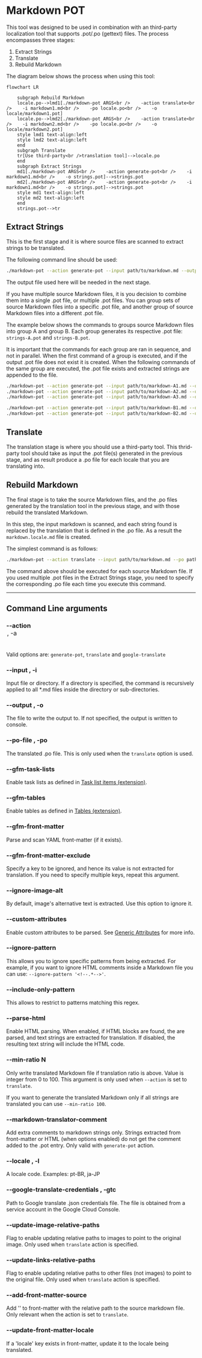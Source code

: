 # Markdown POT

This tool was designed to be used in combination with an third-party localization tool that supports .pot/.po (gettext) files.
The process encompasses three stages:

1. Extract Strings
1. Translate
1. Rebuild Markdown

The diagram below shows the process when using this tool:

```mermaid
flowchart LR
   
    subgraph Rebuild Markdown
    locale.po-->lmd1[./markdown-pot ARGS<br />    -action translate<br />    -i markdown1.md<br />    -po locale.po<br />    -o locale/markdown1.pot]
    locale.po-->lmd2[./markdown-pot ARGS<br />    -action translate<br />    -i markdown2.md<br />    -po locale.po<br />    -o locale/markdown2.pot]
    style lmd1 text-align:left
    style lmd2 text-align:left
    end
    subgraph Translate
    tr[Use third-party<br />translation tool]-->locale.po
    end
    subgraph Extract Strings
    md1[./markdown-pot ARGS<br />    -action generate-pot<br />    -i markdown1.md<br />    -o strings.pot]-->strings.pot
    md2[./markdown-pot ARGS<br />    -action generate-pot<br />    -i markdown1.md<br />    -o strings.pot]-->strings.pot
    style md1 text-align:left
    style md2 text-align:left
    end
    strings.pot-->tr
```

## Extract Strings

This is the first stage and it is where source files are scanned to extract strings to be translated.

The following command line should be used:

```bash
./markdown-pot --action generate-pot --input path/to/markdown.md --output path/to/strings.pot
```

The output file used here will be needed in the next stage.

If you have multiple source Markdown files, it is you decision to combine them into a single .pot file, or multiple .pot files.
You can group sets of source Markdown files into a specific .pot file, and another group of source Markdown files into a different .pot file.

The example below shows the commands to groups source Markdown files into group A and group B.
Each group generates its respective .pot file: `strings-A.pot` and `strings-B.pot`.

It is important that the commands for each group are ran in sequence, and not in parallel.
When the first command of a group is executed, and if the output .pot file does not exist it is created.
When the following commands of the same group are executed, the .pot file exists and extracted strings are appended to the file.

```bash
./markdown-pot --action generate-pot --input path/to/markdown-A1.md --output path/to/strings-A.pot
./markdown-pot --action generate-pot --input path/to/markdown-A2.md --output path/to/strings-A.pot
./markdown-pot --action generate-pot --input path/to/markdown-A3.md --output path/to/strings-A.pot

./markdown-pot --action generate-pot --input path/to/markdown-B1.md --output path/to/strings-B.pot
./markdown-pot --action generate-pot --input path/to/markdown-B2.md --output path/to/strings-B.pot
```

## Translate

The translation stage is where you should use a third-party tool.
This thrid-party tool should take as input the .pot file(s) generated in the previous stage, and as result produce a .po file for each locale that you are translating into.

## Rebuild Markdown

The final stage is to take the source Markdown files, and the .po files generated by the translation tool in the previous stage, and with those rebuild the translated Markdown.

In this step, the input markdown is scanned, and each string found is replaced by the translation that is defined in the .po file.
As a result the `markdown.locale.md` file is created.

The simplest command is as follows:

```bash
./markdown-pot --action translate --input path/to/markdown.md --po path/to/strings.locale.po --output path/to/markdown.locale.md
```

The command above should be executed for each source Markdown file.
If you used multiple .pot files in the Extract Strings stage, you need to specify the corresponding .po file each time you execute this command.

---

## Command Line arguments

### --action <OPTION>, -a <OPTION>

Valid options are: `generate-pot`, `translate` and `google-translate`

### --input <FILE>, -i <FILE>

Input file or directory.
If a directory is specified, the command is recursively applied to all *.md files inside the directory or sub-directories.

### --output <FILE>, -o <FILE>

The file to write the output to.
If not specified, the output is written to console.

### --po-file <FILE>, -po <FILE>

The translated .po file.
This is only used when the `translate` option is used.

### --gfm-task-lists

Enable task lists as defined in [Task list items (extension)](https://github.github.com/gfm/#task-list-items-extension-).

### --gfm-tables

Enable tables as defined in [Tables (extension)](https://github.github.com/gfm/#tables-extension-).

### --gfm-front-matter

Parse and scan YAML front-matter (if it exists).

### --gfm-front-matter-exclude <KEY>

Specify a key to be ignored, and hence its value is not extracted for translation.
If you need to specify multiple keys, repeat this argument.

### --ignore-image-alt

By default, image's alternative text is extracted.
Use this option to ignore it.

### --custom-attributes

Enable custom attributes to be parsed.
See [Generic Attributes](https://github.com/xoofx/markdig/blob/master/src/Markdig.Tests/Specs/GenericAttributesSpecs.md) for more info.

### --ignore-pattern <REGEX>

This allows you to ignore specific patterns from being extracted.
For example, if you want to ignore HTML comments inside a Markdown file you can use: `--ignore-pattern '<!--.*-->'`.

### --include-only-pattern <PATTERN>

This allows to restrict to patterns matching this regex.

### --parse-html

Enable HTML parsing.
When enabled, if HTML blocks are found, the are parsed, and text strings are extracted for translation.
If disabled, the resulting text string will include the HTML code.

### --min-ratio N

Only write translated Markdown file if translation ratio is above.
Value is integer from 0 to 100.
This argument is only used when `--action` is set to `translate`.

If you want to generate the translated Markdown only if all strings are translated you can use `--min-ratio 100`.

### --markdown-translator-comment <STRING>

Add extra comments to markdown strings only.
Strings extracted from front-matter or HTML (when options enabled) do not get the comment added to the .pot entry.
Only valid with `generate-pot` action.

### --locale <STRING>, -l <STRING>

A locale code.
Examples: pt-BR, ja-JP

### --google-translate-credentials <FILE>, -gtc <FILE>

Path to Google translate .json credentials file.
The file is obtained from a service account in the Google Cloud Console.

### --update-image-relative-paths

Flag to enable updating relative paths to images to point to the original image.
Only used when `translate` action is specified.

### --update-links-relative-paths

Flag to enable updating relative paths to other files (not images) to point to the original file.
Only used when `translate` action is specified.

### --add-front-matter-source <KEY>

Add '<KEY>' to front-matter with the relative path to the source markdown file.
Only relevant when the action is set to `translate`.

### --update-front-matter-locale

If a 'locale' key exists in front-matter, update it to the locale being translated.
